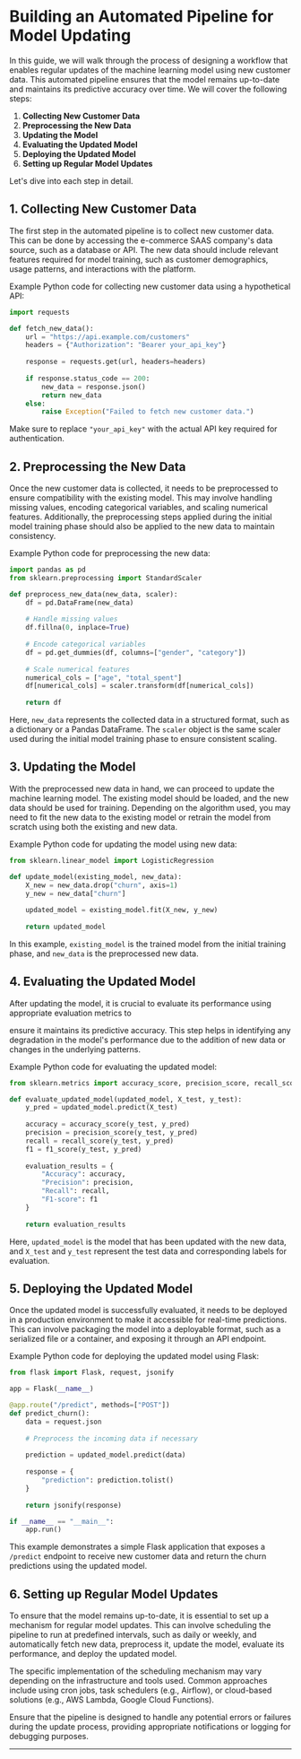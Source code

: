 # Building an Automated Pipeline for Model Updating

In this guide, we will walk through the process of designing a workflow that enables regular updates of the machine learning model using new customer data. This automated pipeline ensures that the model remains up-to-date and maintains its predictive accuracy over time. We will cover the following steps:

1. **Collecting New Customer Data**
2. **Preprocessing the New Data**
3. **Updating the Model**
4. **Evaluating the Updated Model**
5. **Deploying the Updated Model**
6. **Setting up Regular Model Updates**

Let's dive into each step in detail.

## 1. Collecting New Customer Data

The first step in the automated pipeline is to collect new customer data. This can be done by accessing the e-commerce SAAS company's data source, such as a database or API. The new data should include relevant features required for model training, such as customer demographics, usage patterns, and interactions with the platform.

Example Python code for collecting new customer data using a hypothetical API:

```python
import requests

def fetch_new_data():
    url = "https://api.example.com/customers"
    headers = {"Authorization": "Bearer your_api_key"}
    
    response = requests.get(url, headers=headers)
    
    if response.status_code == 200:
        new_data = response.json()
        return new_data
    else:
        raise Exception("Failed to fetch new customer data.")
```

Make sure to replace `"your_api_key"` with the actual API key required for authentication.

## 2. Preprocessing the New Data

Once the new customer data is collected, it needs to be preprocessed to ensure compatibility with the existing model. This may involve handling missing values, encoding categorical variables, and scaling numerical features. Additionally, the preprocessing steps applied during the initial model training phase should also be applied to the new data to maintain consistency.

Example Python code for preprocessing the new data:

```python
import pandas as pd
from sklearn.preprocessing import StandardScaler

def preprocess_new_data(new_data, scaler):
    df = pd.DataFrame(new_data)
    
    # Handle missing values
    df.fillna(0, inplace=True)
    
    # Encode categorical variables
    df = pd.get_dummies(df, columns=["gender", "category"])
    
    # Scale numerical features
    numerical_cols = ["age", "total_spent"]
    df[numerical_cols] = scaler.transform(df[numerical_cols])
    
    return df
```

Here, `new_data` represents the collected data in a structured format, such as a dictionary or a Pandas DataFrame. The `scaler` object is the same scaler used during the initial model training phase to ensure consistent scaling.

## 3. Updating the Model

With the preprocessed new data in hand, we can proceed to update the machine learning model. The existing model should be loaded, and the new data should be used for training. Depending on the algorithm used, you may need to fit the new data to the existing model or retrain the model from scratch using both the existing and new data.

Example Python code for updating the model using new data:

```python
from sklearn.linear_model import LogisticRegression

def update_model(existing_model, new_data):
    X_new = new_data.drop("churn", axis=1)
    y_new = new_data["churn"]
    
    updated_model = existing_model.fit(X_new, y_new)
    
    return updated_model
```

In this example, `existing_model` is the trained model from the initial training phase, and `new_data` is the preprocessed new data.

## 4. Evaluating the Updated Model

After updating the model, it is crucial to evaluate its performance using appropriate evaluation metrics to

 ensure it maintains its predictive accuracy. This step helps in identifying any degradation in the model's performance due to the addition of new data or changes in the underlying patterns.

Example Python code for evaluating the updated model:

```python
from sklearn.metrics import accuracy_score, precision_score, recall_score, f1_score

def evaluate_updated_model(updated_model, X_test, y_test):
    y_pred = updated_model.predict(X_test)
    
    accuracy = accuracy_score(y_test, y_pred)
    precision = precision_score(y_test, y_pred)
    recall = recall_score(y_test, y_pred)
    f1 = f1_score(y_test, y_pred)
    
    evaluation_results = {
        "Accuracy": accuracy,
        "Precision": precision,
        "Recall": recall,
        "F1-score": f1
    }
    
    return evaluation_results
```

Here, `updated_model` is the model that has been updated with the new data, and `X_test` and `y_test` represent the test data and corresponding labels for evaluation.

## 5. Deploying the Updated Model

Once the updated model is successfully evaluated, it needs to be deployed in a production environment to make it accessible for real-time predictions. This can involve packaging the model into a deployable format, such as a serialized file or a container, and exposing it through an API endpoint.

Example Python code for deploying the updated model using Flask:

```python
from flask import Flask, request, jsonify

app = Flask(__name__)

@app.route("/predict", methods=["POST"])
def predict_churn():
    data = request.json
    
    # Preprocess the incoming data if necessary
    
    prediction = updated_model.predict(data)
    
    response = {
        "prediction": prediction.tolist()
    }
    
    return jsonify(response)

if __name__ == "__main__":
    app.run()
```

This example demonstrates a simple Flask application that exposes a `/predict` endpoint to receive new customer data and return the churn predictions using the updated model.

## 6. Setting up Regular Model Updates

To ensure that the model remains up-to-date, it is essential to set up a mechanism for regular model updates. This can involve scheduling the pipeline to run at predefined intervals, such as daily or weekly, and automatically fetch new data, preprocess it, update the model, evaluate its performance, and deploy the updated model.

The specific implementation of the scheduling mechanism may vary depending on the infrastructure and tools used. Common approaches include using cron jobs, task schedulers (e.g., Airflow), or cloud-based solutions (e.g., AWS Lambda, Google Cloud Functions).

Ensure that the pipeline is designed to handle any potential errors or failures during the update process, providing appropriate notifications or logging for debugging purposes.

---
